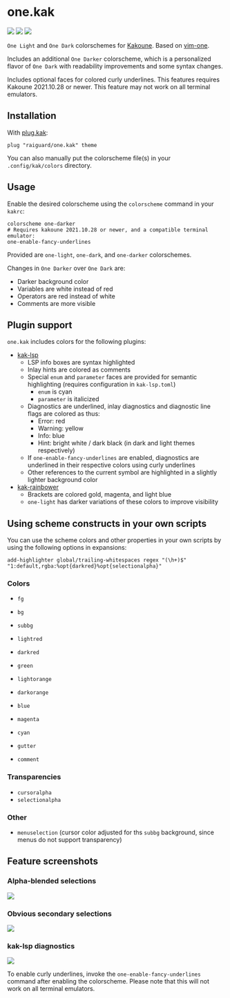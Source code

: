 # one.kak

![](screenshots/one-darker.png)
![](screenshots/one-dark.png)
![](screenshots/one-light.png)

`One Light` and `One Dark` colorschemes for [Kakoune](https://kakoune.org). Based on [vim-one](https://github.com/rakr/vim-one).

Includes an additional `One Darker` colorscheme, which is a personalized flavor of `One Dark` with readability improvements and some syntax changes.

Includes optional faces for colored curly underlines. This features requires Kakoune 2021.10.28 or newer. This feature may not work on all terminal emulators.

## Installation

With [plug.kak](https://github.com/andreyorst/plug.kak):

```kak
plug "raiguard/one.kak" theme
```

You can also manually put the colorscheme file(s) in your `.config/kak/colors` directory.

## Usage

Enable the desired colorscheme using the `colorscheme` command in your `kakrc`:

```kak
colorscheme one-darker
# Requires kakoune 2021.10.28 or newer, and a compatible terminal emulator:
one-enable-fancy-underlines
```

Provided are `one-light`, `one-dark`, and `one-darker` colorschemes.

Changes in `One Darker` over `One Dark` are:

- Darker background color
- Variables are white instead of red
- Operators are red instead of white
- Comments are more visible

## Plugin support

`one.kak` includes colors for the following plugins:

- [kak-lsp](https://github.com/kak-lsp/kak-lsp)
    - LSP info boxes are syntax highlighted
    - Inlay hints are colored as comments
    - Special `enum` and `parameter` faces are provided for semantic highlighting (requires configuration in `kak-lsp.toml`)
        - `enum` is cyan
        - `parameter` is italicized
    - Diagnostics are underlined, inlay diagnostics and diagnostic line flags are colored as thus:
        - Error: red
        - Warning: yellow
        - Info: blue
        - Hint: bright white / dark black (in dark and light themes respectively)
    - If `one-enable-fancy-underlines` are enabled, diagnostics are underlined in their respective colors using curly underlines
    - Other references to the current symbol are highlighted in a slightly lighter background color
- [kak-rainbower](https://github.com/crizan/kak-rainbower)
    - Brackets are colored gold, magenta, and light blue
    - `one-light` has darker variations of these colors to improve visibility

## Using scheme constructs in your own scripts

You can use the scheme colors and other properties in your own scripts by using the following options in expansions:

```kak
add-highlighter global/trailing-whitespaces regex "(\h+)$" "1:default,rgba:%opt{darkred}%opt{selectionalpha}"
```

### Colors

- `fg`
- `bg`
- `subbg`

- `lightred`
- `darkred`
- `green`
- `lightorange`
- `darkorange`
- `blue`
- `magenta`
- `cyan`

- `gutter`
- `comment`

### Transparencies

- `cursoralpha`
- `selectionalpha`

### Other

- `menuselection` (cursor color adjusted for ths `subbg` background, since menus do not support transparency)

## Feature screenshots

### Alpha-blended selections

![](screenshots/alpha-blended-selections.png)

### Obvious secondary selections

![](screenshots/secondary-selections.png)

### kak-lsp diagnostics

![](screenshots/kak-lsp.png)

To enable curly underlines, invoke the `one-enable-fancy-underlines` command after enabling the colorscheme. Please note that this will not work on all terminal emulators.
